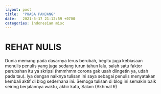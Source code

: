 ```yaml
---
layout: post
title:  "PUASA PANJANG"
date:   2021-5-17 21:12:59 +0700
categories: indonesian misc
---
```


# REHAT NULIS
Dunia memang pada dasarnya terus berubah, begitu juga kebiasaan menulis penulis yang juga sedang turun tahun lalu, salah satu faktor perubahan itu ya skripsi (hmmhmm corona gak usah diingetin ya, udah pada tau). Iya dengan naiknya tulisan ini saya sebagai penulis menyatakan kembali aktif di blog sederhana ini. Semoga tulisan di blog ini semakin baik seiring berjalannya waktu, akhir kata, Salam (Akhmal R)
